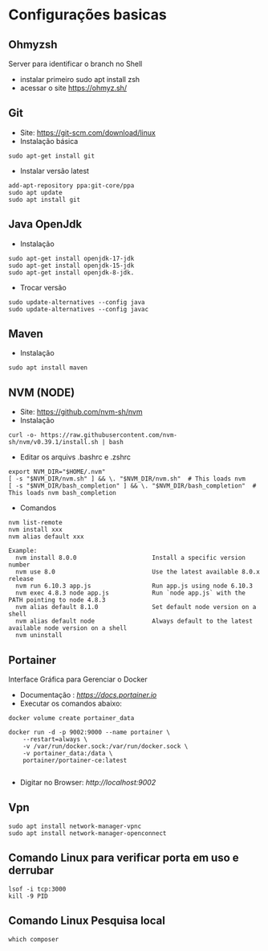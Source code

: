 # Configurações basicas

## Ohmyzsh

Server para identificar o branch no Shell

* instalar primeiro sudo apt install zsh
* acessar o site https://ohmyz.sh/

## Git
* Site: https://git-scm.com/download/linux
* Instalação básica

```
sudo apt-get install git
```
* Instalar versão latest

```
add-apt-repository ppa:git-core/ppa 
sudo apt update
sudo apt install git
```

## Java OpenJdk

* Instalação

```
sudo apt-get install openjdk-17-jdk
sudo apt-get install openjdk-15-jdk
sudo apt-get install openjdk-8-jdk. 
```
* Trocar versão

```
sudo update-alternatives --config java
sudo update-alternatives --config javac
```

## Maven

* Instalação

```
sudo apt install maven
```


## NVM (NODE)

* Site: https://github.com/nvm-sh/nvm
* Instalação

```
curl -o- https://raw.githubusercontent.com/nvm-sh/nvm/v0.39.1/install.sh | bash
```

* Editar os arquivs .bashrc e .zshrc

```
export NVM_DIR="$HOME/.nvm"
[ -s "$NVM_DIR/nvm.sh" ] && \. "$NVM_DIR/nvm.sh"  # This loads nvm
[ -s "$NVM_DIR/bash_completion" ] && \. "$NVM_DIR/bash_completion"  # This loads nvm bash_completion
```

* Comandos

```
nvm list-remote
nvm install xxx
nvm alias default xxx

Example:
  nvm install 8.0.0                     Install a specific version number
  nvm use 8.0                           Use the latest available 8.0.x release
  nvm run 6.10.3 app.js                 Run app.js using node 6.10.3
  nvm exec 4.8.3 node app.js            Run `node app.js` with the PATH pointing to node 4.8.3
  nvm alias default 8.1.0               Set default node version on a shell
  nvm alias default node                Always default to the latest available node version on a shell
  nvm uninstall
```
## Portainer
Interface Gráfica para Gerenciar o Docker

* Documentação : *https://docs.portainer.io*
* Executar os comandos abaixo:

```
docker volume create portainer_data

docker run -d -p 9002:9000 --name portainer \
    --restart=always \
    -v /var/run/docker.sock:/var/run/docker.sock \
    -v portainer_data:/data \
    portainer/portainer-ce:latest
    
```

* Digitar no Browser: *http://localhost:9002*

## Vpn 

```
sudo apt install network-manager-vpnc
sudo apt install network-manager-openconnect
```

## Comando Linux para verificar porta em uso e derrubar

```
lsof -i tcp:3000
kill -9 PID
```

## Comando Linux Pesquisa local

```
which composer
```
